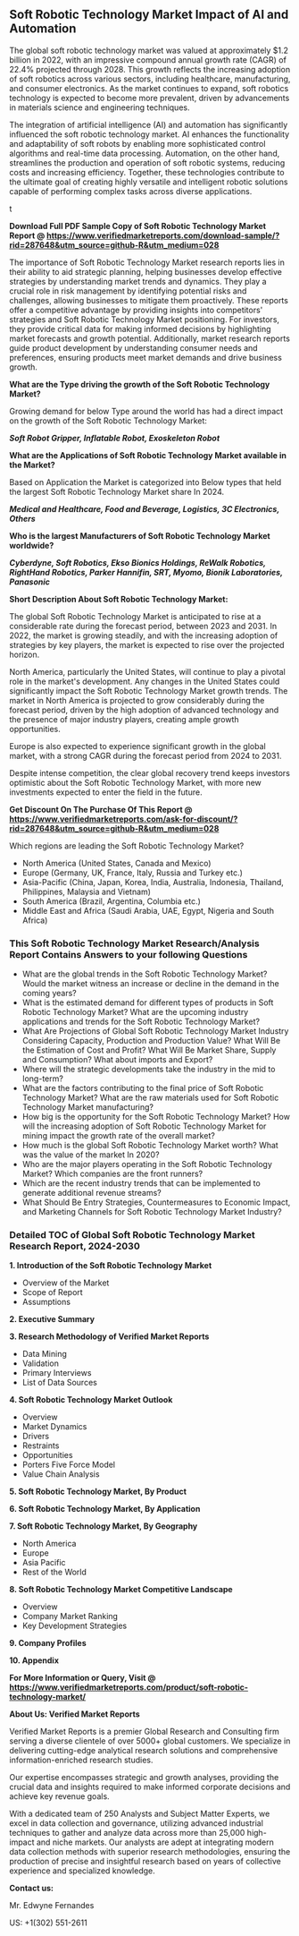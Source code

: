 <h2>Soft Robotic Technology Market Impact of AI and Automation</h2><p>The global soft robotic technology market was valued at approximately $1.2 billion in 2022, with an impressive compound annual growth rate (CAGR) of 22.4% projected through 2028. This growth reflects the increasing adoption of soft robotics across various sectors, including healthcare, manufacturing, and consumer electronics. As the market continues to expand, soft robotics technology is expected to become more prevalent, driven by advancements in materials science and engineering techniques.</p><p>The integration of artificial intelligence (AI) and automation has significantly influenced the soft robotic technology market. AI enhances the functionality and adaptability of soft robots by enabling more sophisticated control algorithms and real-time data processing. Automation, on the other hand, streamlines the production and operation of soft robotic systems, reducing costs and increasing efficiency. Together, these technologies contribute to the ultimate goal of creating highly versatile and intelligent robotic solutions capable of performing complex tasks across diverse applications.</p>t</p><p id="" class=""><strong>Download Full PDF Sample Copy of Soft Robotic Technology Market Report @ <a href="https://www.verifiedmarketreports.com/download-sample/?rid=287648&utm_source=github-R&utm_medium=028" target="_blank">https://www.verifiedmarketreports.com/download-sample/?rid=287648&utm_source=github-R&utm_medium=028</a></strong></p><p>The importance of&nbsp;Soft Robotic Technology Market research reports lies in their ability to aid strategic planning, helping businesses develop effective strategies by understanding market trends and dynamics. They play a crucial role in risk management by identifying potential risks and challenges, allowing businesses to mitigate them proactively. These reports offer a competitive advantage by providing insights into competitors' strategies and Soft Robotic Technology Market positioning. For investors, they provide critical data for making informed decisions by highlighting market forecasts and growth potential. Additionally, market research reports guide product development by understanding consumer needs and preferences, ensuring products meet market demands and drive business growth.</p><p><strong>What are the&nbsp;Type driving the growth of the Soft Robotic Technology Market?</strong></p><p id="" class="">Growing demand for below Type around the world has had a direct impact on the growth of the Soft Robotic Technology Market:</p><em><strong>Soft Robot Gripper, Inflatable Robot, Exoskeleton Robot</strong></em></p><strong>What are the&nbsp;Applications&nbsp;of Soft Robotic Technology Market available in the Market?</strong></p><p id="" class="">Based on Application the Market is categorized into Below types that held the largest Soft Robotic Technology Market share In 2024.</p><em><strong>Medical and Healthcare, Food and Beverage, Logistics, 3C Electronics, Others</strong></em></p><strong>Who is the largest Manufacturers of Soft Robotic Technology Market worldwide?</strong></p><p><em><strong>Cyberdyne, Soft Robotics, Ekso Bionics Holdings, ReWalk Robotics, RightHand Robotics, Parker Hannifin, SRT, Myomo, Bionik Laboratories, Panasonic</strong></em></p><p id="" class=""><strong>Short Description About Soft Robotic Technology Market:</strong></p><p>The global Soft Robotic Technology Market is anticipated to rise at a considerable rate during the forecast period, between 2023 and 2031. In 2022, the market is growing steadily, and with the increasing adoption of strategies by key players, the market is expected to rise over the projected horizon.</p><p>North America, particularly the United States, will continue to play a pivotal role in the market's development. Any changes in the United States could significantly impact the Soft Robotic Technology Market growth trends. The market in North America is projected to grow considerably during the forecast period, driven by the high adoption of advanced technology and the presence of major industry players, creating ample growth opportunities.</p><p>Europe is also expected to experience significant growth in the global market, with a strong CAGR during the forecast period from 2024 to 2031.</p><p>Despite intense competition, the clear global recovery trend keeps investors optimistic about the Soft Robotic Technology Market, with more new investments expected to enter the field in the future.</p><p id="" class=""><strong>Get Discount On The Purchase Of This Report @ <a href="https://www.verifiedmarketreports.com/ask-for-discount/?rid=287648&utm_source=github-R&utm_medium=028" target="_blank">https://www.verifiedmarketreports.com/ask-for-discount/?rid=287648&utm_source=github-R&utm_medium=028</a></strong></p>Which regions are leading the Soft Robotic Technology Market?</p><ul><li>North America (United States, Canada and Mexico)</li><li>Europe (Germany, UK, France, Italy, Russia and Turkey etc.)</li><li>Asia-Pacific (China, Japan, Korea, India, Australia, Indonesia, Thailand, Philippines, Malaysia and Vietnam)</li><li>South America (Brazil, Argentina, Columbia etc.)</li><li>Middle East and Africa (Saudi Arabia, UAE, Egypt, Nigeria and South Africa)</li></ul><h3 id="" class="">This Soft Robotic Technology Market Research/Analysis Report Contains Answers to your following Questions</h3><ul><li>What are the global trends in the Soft Robotic Technology Market? Would the market witness an increase or decline in the demand in the coming years?</li><li>What is the estimated demand for different types of products in Soft Robotic Technology Market? What are the upcoming industry applications and trends for the Soft Robotic Technology Market?</li><li>What Are Projections of Global Soft Robotic Technology Market Industry Considering Capacity, Production and Production Value? What Will Be the Estimation of Cost and Profit? What Will Be Market Share, Supply and Consumption? What about imports and Export?</li><li>Where will the strategic developments take the industry in the mid to long-term?</li><li>What are the factors contributing to the final price of Soft Robotic Technology Market? What are the raw materials used for Soft Robotic Technology Market manufacturing?</li><li>How big is the opportunity for the Soft Robotic Technology Market? How will the increasing adoption of Soft Robotic Technology Market for mining impact the growth rate of the overall market?</li><li>How much is the global Soft Robotic Technology Market worth? What was the value of the market In 2020?</li><li>Who are the major players operating in the Soft Robotic Technology Market? Which companies are the front runners?</li><li>Which are the recent industry trends that can be implemented to generate additional revenue streams?</li><li>What Should Be Entry Strategies, Countermeasures to Economic Impact, and Marketing Channels for Soft Robotic Technology Market Industry?</li></ul><h3 id="" class="">Detailed TOC of Global Soft Robotic Technology Market Research Report, 2024-2030</h3><p id="" class=""><strong>1. Introduction of the Soft Robotic Technology Market</strong></p><ul><li>Overview of the Market</li><li>Scope of Report</li><li>Assumptions</li></ul><p id="" class=""><strong>2. Executive Summary</strong></p><p id="" class=""><strong>3. Research Methodology of Verified Market Reports</strong></p><ul><li>Data Mining</li><li>Validation</li><li>Primary Interviews</li><li>List of Data Sources</li></ul><p id="" class=""><strong>4. Soft Robotic Technology Market Outlook</strong></p><ul><li>Overview</li><li>Market Dynamics</li><li>Drivers</li><li>Restraints</li><li>Opportunities</li><li>Porters Five Force Model</li><li>Value Chain Analysis</li></ul><p id="" class=""><strong>5. Soft Robotic Technology Market, By Product</strong></p><p id="" class=""><strong>6. Soft Robotic Technology Market, By Application</strong></p><p id="" class=""><strong>7. Soft Robotic Technology Market, By Geography</strong></p><ul><li>North America</li><li>Europe</li><li>Asia Pacific</li><li>Rest of the World</li></ul><p id="" class=""><strong>8. Soft Robotic Technology Market Competitive Landscape</strong></p><ul><li>Overview</li><li>Company Market Ranking</li><li>Key Development Strategies</li></ul><p id="" class=""><strong>9. Company Profiles</strong></p><p id="" class=""><strong>10. Appendix</strong></p><p id="" class=""><strong>For More Information or Query, Visit @ <a href="https://www.verifiedmarketreports.com/product/soft-robotic-technology-market/" target="_blank">https://www.verifiedmarketreports.com/product/soft-robotic-technology-market/</a></strong></p><p id="" class=""><strong>About Us: Verified Market Reports</strong></p><p id="" class="">Verified Market Reports is a premier Global Research and Consulting firm serving a diverse clientele of over 5000+ global customers. We specialize in delivering cutting-edge analytical research solutions and comprehensive information-enriched research studies.</p><p id="" class="">Our expertise encompasses strategic and growth analyses, providing the crucial data and insights required to make informed corporate decisions and achieve key revenue goals.</p><p id="" class="">With a dedicated team of 250 Analysts and Subject Matter Experts, we excel in data collection and governance, utilizing advanced industrial techniques to gather and analyze data across more than 25,000 high-impact and niche markets. Our analysts are adept at integrating modern data collection methods with superior research methodologies, ensuring the production of precise and insightful research based on years of collective experience and specialized knowledge.</p><p id="" class=""><strong>Contact us:</strong></p><p id="" class="">Mr. Edwyne Fernandes</p><p id="" class="">US: +1(302) 551-2611</p>